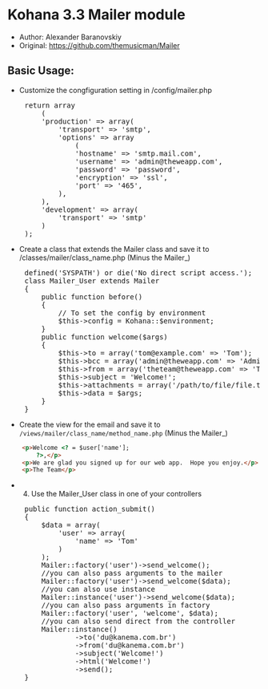 Kohana 3.3 Mailer module
================================
* Author: Alexander Baranovskiy
* Original: https://github.com/themusicman/Mailer


Basic Usage:
-------------------------------
* Customize the congfiguration setting in /config/mailer.php

<pre>
    return array
        (
        'production' => array(
            'transport' => 'smtp',
            'options' => array
                (
                'hostname' => 'smtp.mail.com',
                'username' => 'admin@theweapp.com',
                'password' => 'password',
                'encryption' => 'ssl',
                'port' => '465',
            ),
        ),
        'development' => array(
            'transport' => 'smtp'
        )
    );
</pre>


* Create a class that extends the Mailer class and save it to /classes/mailer/class_name.php (Minus the Mailer_)


<pre>
    defined('SYSPATH') or die('No direct script access.');
    class Mailer_User extends Mailer
    {
        public function before()
        {
            // To set the config by environment
            $this->config = Kohana::$environment;
        }
        public function welcome($args)
        {
            $this->to = array('tom@example.com' => 'Tom');
            $this->bcc = array('admin@theweapp.com' => 'Admin');
            $this->from = array('theteam@theweapp.com' => 'The Team');
            $this->subject = 'Welcome!';
            $this->attachments = array('/path/to/file/file.txt', '/path/to/file/file2.txt');
            $this->data = $args;
        }
    }
</pre>



* Create the view for the email and save it to `/views/mailer/class_name/method_name.php` (Minus the Mailer_)


```html
    <p>Welcome <? = $user['name'];
        ?>,</p>
    <p>We are glad you signed up for our web app.  Hope you enjoy.</p>
    <p>The Team</p>
```

* 4. Use the Mailer_User class in one of your controllers

<pre>
    public function action_submit()
    {
        $data = array(
            'user' => array(
                'name' => 'Tom'
            )
        );
        Mailer::factory('user')->send_welcome();
        //you can also pass arguments to the mailer
        Mailer::factory('user')->send_welcome($data);
        //you can also use instance
        Mailer::instance('user')->send_welcome($data);
        //you can also pass arguments in factory
        Mailer::factory('user', 'welcome', $data);
        //you can also send direct from the controller
        Mailer::instance()
                ->to('du@kanema.com.br')
                ->from('du@kanema.com.br')
                ->subject('Welcome!')
                ->html('Welcome!')
                ->send();
    }
    
</pre>

